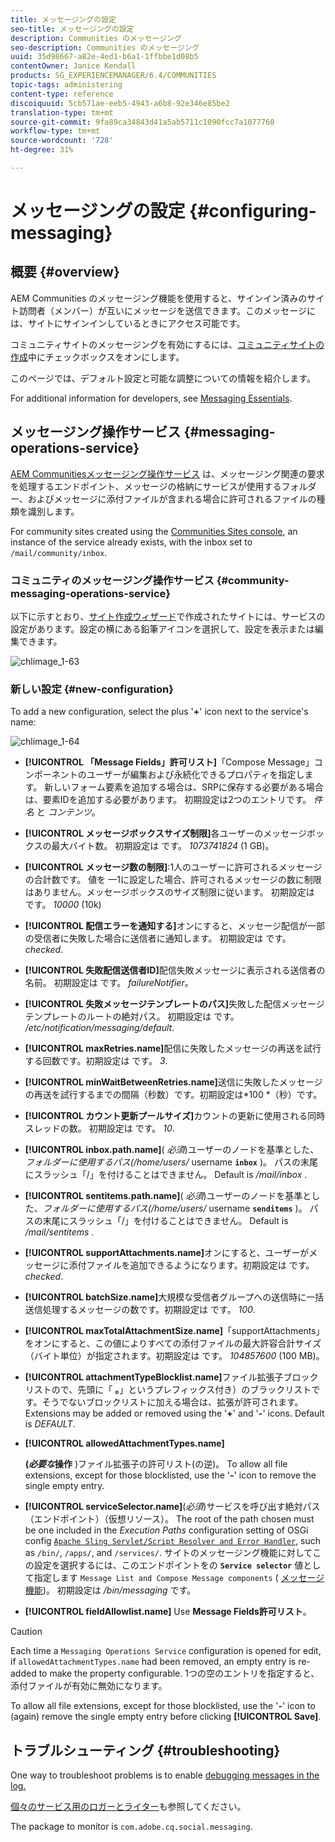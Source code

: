 ```yaml
---
title: メッセージングの設定
seo-title: メッセージングの設定
description: Communities のメッセージング
seo-description: Communities のメッセージング
uuid: 35d98667-a82e-4ed1-b6a1-1ffbbe1d08b5
contentOwner: Janice Kendall
products: SG_EXPERIENCEMANAGER/6.4/COMMUNITIES
topic-tags: administering
content-type: reference
discoiquuid: 5cb571ae-eeb5-4943-a6b8-92e346e85be2
translation-type: tm+mt
source-git-commit: 9fa89ca34843d41a5ab5711c1090fcc7a1077760
workflow-type: tm+mt
source-wordcount: '728'
ht-degree: 31%

---
```



# メッセージングの設定 {#configuring-messaging}

## 概要 {#overview}

AEM Communities のメッセージング機能を使用すると、サインイン済みのサイト訪問者（メンバー）が互いにメッセージを送信できます。このメッセージには、サイトにサインインしているときにアクセス可能です。

コミュニティサイトのメッセージングを有効にするには、[コミュニティサイトの作成](sites-console.md)中にチェックボックスをオンにします。

このページでは、デフォルト設定と可能な調整についての情報を紹介します。

For additional information for developers, see [Messaging Essentials](essentials-messaging.md).

## メッセージング操作サービス {#messaging-operations-service}

[AEM Communitiesメッセージング操作サービス](http://localhost:4502/system/console/configMgr/com.adobe.cq.social.messaging.client.endpoints.impl.MessagingOperationsServiceImpl) は、メッセージング関連の要求を処理するエンドポイント、メッセージの格納にサービスが使用するフォルダー、およびメッセージに添付ファイルが含まれる場合に許可されるファイルの種類を識別します。

For community sites created using the [Communities Sites console](sites-console.md), an instance of the service already exists, with the inbox set to `/mail/community/inbox`.

### コミュニティのメッセージング操作サービス {#community-messaging-operations-service}

以下に示すとおり、[サイト作成ウィザード](sites-console.md)で作成されたサイトには、サービスの設定があります。設定の横にある鉛筆アイコンを選択して、設定を表示または編集できます。

![chlimage_1-63](assets/chlimage_1-63.png)

### 新しい設定 {#new-configuration}

To add a new configuration, select the plus &#39;**+**&#39; icon next to the service&#39;s name:

![chlimage_1-64](assets/chlimage_1-64.png)

* **[!UICONTROL 「Message Fields」許可リスト]**「Compose Message」コンポーネントのユーザーが編集および永続化できるプロパティを指定します。 新しいフォーム要素を追加する場合は、SRPに保存する必要がある場合は、要素IDを追加する必要があります。 初期設定は2つのエントリです。 
*件名* と *コンテンツ*。

* **[!UICONTROL メッセージボックスサイズ制限]**&#x200B;各ユーザーのメッセージボックスの最大バイト数。 初期設定は です。 
*1073741824* (1 GB)。

* **[!UICONTROL メッセージ数の制限]**:1人のユーザーに許可されるメッセージの合計数です。 値を —1に設定した場合、許可されるメッセージの数に制限はありません。メッセージボックスのサイズ制限に従います。 初期設定は です。 
*10000* (10k)

* **[!UICONTROL 配信エラーを通知する]**&#x200B;オンにすると、メッセージ配信が一部の受信者に失敗した場合に送信者に通知します。 初期設定は です。 
*checked*.

* **[!UICONTROL 失敗配信送信者ID]**&#x200B;配信失敗メッセージに表示される送信者の名前。 初期設定は です。 
*failureNotifier*。

* **[!UICONTROL 失敗メッセージテンプレートのパス]**&#x200B;失敗した配信メッセージテンプレートのルートの絶対パス。 初期設定は です。 
*/etc/notification/messaging/default*.

* **[!UICONTROL maxRetries.name]**&#x200B;配信に失敗したメッセージの再送を試行する回数です。初期設定は です。 
*3*.

* **[!UICONTROL minWaitBetweenRetries.name]**&#x200B;送信に失敗したメッセージの再送を試行するまでの間隔（秒数）です。初期設定は*100 *（秒）です。

* **[!UICONTROL カウント更新プールサイズ]**&#x200B;カウントの更新に使用される同時スレッドの数。 初期設定は です。 
*10*.

* **[!UICONTROL inbox.path.name]**(
*必須*)ユーザーのノードを基準とした、*フォルダーに使用するパス(/home/users/* username **`inbox`** )。 パスの末尾にスラッシュ「/」を付けることはできません。 Default is */mail/inbox* .

* **[!UICONTROL sentitems.path.name]**(
*必須*)ユーザーのノードを基準とした、*フォルダーに使用するパス(/home/users/* username **`senditems`** )。 パスの末尾にスラッシュ「/」を付けることはできません。 Default is */mail/sentitems* .

* **[!UICONTROL supportAttachments.name]**&#x200B;オンにすると、ユーザーがメッセージに添付ファイルを追加できるようになります。初期設定は です。 
*checked*.

* **[!UICONTROL batchSize.name]**&#x200B;大規模な受信者グループへの送信時に一括送信処理するメッセージの数です。初期設定は です。 
*100*.

* **[!UICONTROL maxTotalAttachmentSize.name]**「supportAttachments」をオンにすると、この値によりすべての添付ファイルの最大許容合計サイズ（バイト単位）が指定されます。初期設定は です。 
*104857600* (100 MB)。

* **[!UICONTROL attachmentTypeBlocklist.name]**&#x200B;ファイル拡張子ブロックリストので、先頭に「
**。**」というプレフィックス付き）のブラックリストです。そうでないブロックリストに加える場合は、拡張が許可されます。 Extensions may be added or removed using the &#39;**+**&#39; and &#39;**-**&#39; icons. Default is *DEFAULT*.

* **[!UICONTROL allowedAttachmentTypes.name]**

   **(*必要な*操作** )ファイル拡張子の許可リスト(の逆)。 To allow all file extensions, except for those blocklisted, use the &#39;**-**&#39; icon to remove the single empty entry.

* **[!UICONTROL serviceSelector.name]**(*必須*)サービスを呼び出す絶対パス（エンドポイント）（仮想リソース）。 The root of the path chosen must be one included in the *Execution Paths* configuration setting of OSGi config [ `Apache Sling Servlet/Script Resolver and Error Handler`](http://localhost:4502/system/console/configMgr/org.apache.sling.servlets.resolver.SlingServletResolver), such as `/bin/`, `/apps/`, and `/services/`. サイトのメッセージング機能に対してこの設定を選択するには、このエンドポイントをの **`Service selector`** 値として指定します `Message List and Compose Message components` ( [メッセージ機能](configure-messaging.md))。 初期設定は */bin/messaging* です。

* **[!UICONTROL fieldAllowlist.name]** Use 
**Message Fields許可リスト**。

>[!CAUTION]
>
>Each time a `Messaging Operations Service` configuration is opened for edit, if `allowedAttachmentTypes.name` had been removed, an empty entry is re-added to make the property configurable. 1つの空のエントリを指定すると、添付ファイルが有効に無効になります。
>
>To allow all file extensions, except for those blocklisted, use the &#39;**-**&#39; icon to (again) remove the single empty entry before clicking **[!UICONTROL Save]**.

## トラブルシューティング {#troubleshooting}

One way to troubleshoot problems is to enable [debugging messages in the log.](../../help/sites-administering/troubleshooting.md)

[個々のサービス用のロガーとライター](../../help/sites-deploying/configure-logging.md#loggers-and-writers-for-individual-services)も参照してください。

The package to monitor is `com.adobe.cq.social.messaging`.
